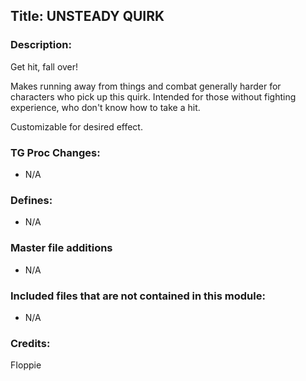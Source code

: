 ## Title: UNSTEADY QUIRK

### Description:

Get hit, fall over!

Makes running away from things and combat generally harder for characters who pick up this quirk.
Intended for those without fighting experience, who don't know how to take a hit.

Customizable for desired effect.

### TG Proc Changes:

- N/A

### Defines:

- N/A

### Master file additions

- N/A

### Included files that are not contained in this module:

- N/A

### Credits:
FIoppie
